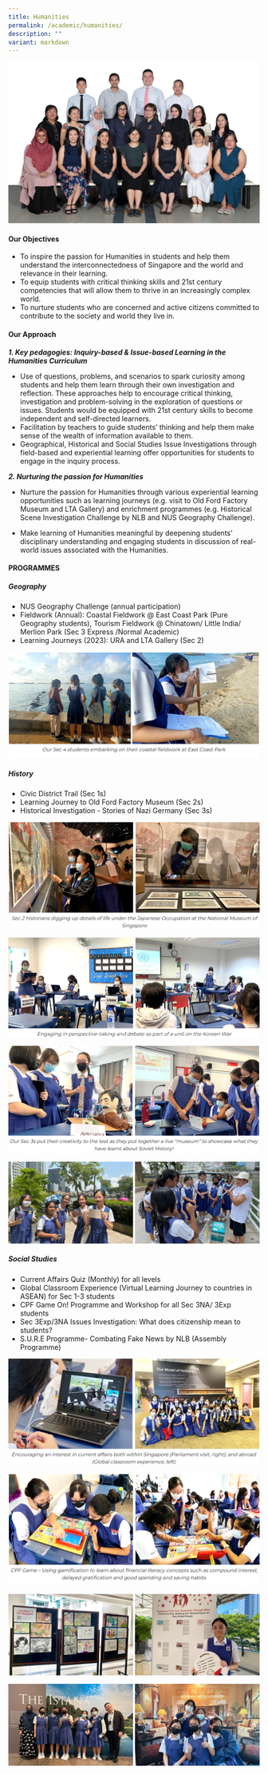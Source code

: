 ```yaml
---
title: Humanities
permalink: /academic/humanities/
description: ""
variant: markdown
---
```

![](/images/Curriculum/Humanities/humanities%20department.jpg)

#### **Our Objectives**

*   To inspire the passion for Humanities in students and help them understand the interconnectedness of Singapore and the world and relevance in their learning.
*   To equip students with critical thinking skills and 21st century competencies that will allow them to thrive in an increasingly complex world.
*   To nurture students who are concerned and active citizens committed to contribute to the society and world they live in.

#### **Our Approach**


**_1\. Key pedagogies: Inquiry-based & Issue-based Learning in the Humanities Curriculum_**

*   Use of questions, problems, and scenarios to spark curiosity among students and help them learn through their own investigation and reflection. These approaches help to encourage critical thinking, investigation and problem-solving in the exploration of questions or issues. Students would be equipped with 21st century skills to become independent and self-directed learners.
*   Facilitation by teachers to guide students’ thinking and help them make sense of the wealth of information available to them.
*   Geographical, Historical and Social Studies Issue Investigations through field-based and experiential learning offer opportunities for students to engage in the inquiry process.

**_2\. Nurturing the passion for Humanities_**

*    Nurture the passion for Humanities through various experiential learning opportunities such as learning journeys (e.g. visit to Old Ford Factory Museum and LTA Gallery) and enrichment programmes (e.g. Historical Scene Investigation Challenge by NLB and NUS Geography Challenge).

*    Make learning of Humanities meaningful by deepening students’ disciplinary understanding and engaging students in discussion of real-world issues associated with the Humanities.
  

#### **PROGRAMMES**

##### **Geography**

* NUS Geography Challenge (annual participation)
* Fieldwork (Annual): Coastal Fieldwork @ East Coast Park (Pure Geography students), Tourism Fieldwork @ Chinatown/ Little India/ Merlion Park (Sec 3 Express /Normal Academic)
* Learning Journeys (2023): URA and LTA Gallery (Sec 2)

![](/images/Curriculum/Humanities/H1.png)

##### **History**

* Civic District Trail (Sec 1s)
* Learning Journey to Old Ford Factory Museum (Sec 2s)
* Historical Investigation - Stories of Nazi Germany (Sec 3s)

![](/images/Curriculum/Humanities/H2.png)

![](/images/Curriculum/Humanities/H3.png)

![](/images/Curriculum/Humanities/H4.png)

![](/images/Curriculum/Humanities/2023human3.jpg)
  

##### **Social Studies**
  
* Current Affairs Quiz (Monthly) for all levels
* Global Classroom Experience (Virtual Learning Journey to countries in ASEAN) for Sec 1-3 students
* CPF Game On! Programme and Workshop for all Sec 3NA/ 3Exp students
* Sec 3Exp/3NA Issues Investigation: What does citizenship mean to students?
* S.U.R.E Programme- Combating Fake News by NLB (Assembly Programme)

![](/images/Curriculum/Humanities/H5.png)

![](/images/Curriculum/Humanities/H6.png)

![](/images/Curriculum/Humanities/2023human2.jpg)

![](/images/Curriculum/Humanities/2023human1.jpg)
